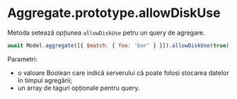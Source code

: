 # Aggregate.prototype.allowDiskUse

Metoda setează opțiunea `allowDiskUse` petru un query de agregare.

```javascript
await Model.aggregate([{ $match: { foo: 'bar' } }]).allowDiskUse(true);
```

Parametri:
- o valoare Boolean care indică serverului că poate folosi stocarea datelor în timpul agregării;
- un array de taguri opționale pentru query.
